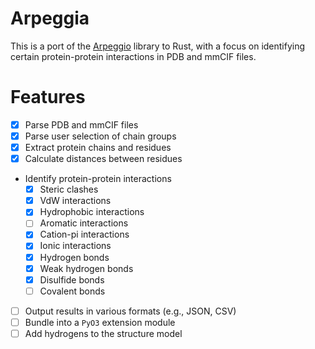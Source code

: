 # Arpeggia

This is a port of the [Arpeggio](https://github.com/PDBeurope/arpeggio/) library to Rust, with a focus on identifying certain protein-protein interactions in PDB and mmCIF files.

# Features

- [x] Parse PDB and mmCIF files
- [x] Parse user selection of chain groups
- [x] Extract protein chains and residues
- [x] Calculate distances between residues
- Identify protein-protein interactions
  - [x] Steric clashes
  - [x] VdW interactions
  - [x] Hydrophobic interactions
  - [ ] Aromatic interactions
  - [x] Cation-pi interactions
  - [x] Ionic interactions
  - [x] Hydrogen bonds
  - [x] Weak hydrogen bonds
  - [x] Disulfide bonds
  - [ ] Covalent bonds
- [ ] Output results in various formats (e.g., JSON, CSV)
- [ ] Bundle into a `PyO3` extension module
- [ ] Add hydrogens to the structure model
